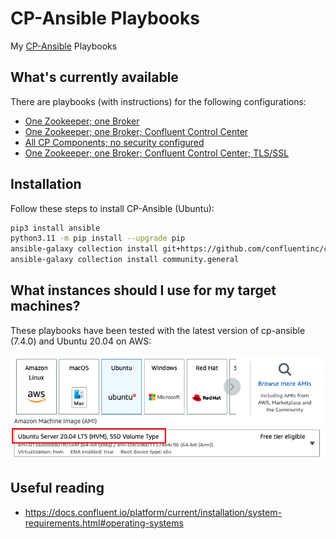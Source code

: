 # CP-Ansible Playbooks

My [CP-Ansible](https://docs.confluent.io/ansible/current/overview.html) Playbooks

## What's currently available

There are playbooks (with instructions) for the following configurations:

- [One Zookeeper; one Broker](one-zk-one-broker/README.md)
- [One Zookeeper; one Broker; Confluent Control Center](one-zk-one-broker-c3/README.md)
- [All CP Components; no security configured](full-cluster-no-security/README.md)
- [One Zookeeper; one Broker; Confluent Control Center; TLS/SSL](one-zk-one-broker-c3-tls/README.md)

## Installation

Follow these steps to install CP-Ansible (Ubuntu):

```bash
pip3 install ansible
python3.11 -m pip install --upgrade pip
ansible-galaxy collection install git+https://github.com/confluentinc/cp-ansible.git
ansible-galaxy collection install community.general
```

## What instances should I use for my target machines?

These playbooks have been tested with the latest version of cp-ansible (7.4.0) and Ubuntu 20.04 on AWS:

![Ubuntu 20.04](img/compatible-instance.png)

## Useful reading

- https://docs.confluent.io/platform/current/installation/system-requirements.html#operating-systems
